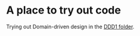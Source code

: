 # A place to try out code

Trying out Domain-driven design in the [DDD1 folder](https://github.com/danh955/z001/tree/master/DDD1).
